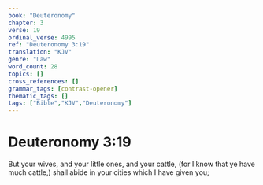 ```yaml
---
book: "Deuteronomy"
chapter: 3
verse: 19
ordinal_verse: 4995
ref: "Deuteronomy 3:19"
translation: "KJV"
genre: "Law"
word_count: 28
topics: []
cross_references: []
grammar_tags: [contrast-opener]
thematic_tags: []
tags: ["Bible","KJV","Deuteronomy"]
---
```


# Deuteronomy 3:19

But your wives, and your little ones, and your cattle, (for I know that ye have much cattle,) shall abide in your cities which I have given you;
